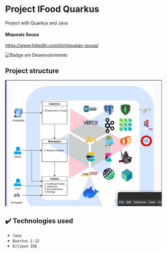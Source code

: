 # Project IFood Quarkus 

Project with Quarkus and Java

#### Miqueais Sousa

https://www.linkedin.com/in/miqueias-sousa/

![Badge em Desenvolvimento](http://img.shields.io/static/v1?label=STATUS&message=UNDER%20DEVELOPMENT&color=GREEN&style=for-the-badge)

## Project structure

![arquitetura](https://github.com/Miqueias92/quarkus/blob/main/assets/projeto-quarkus.png)

## ✔️ Technologies used

- ``Java``
- ``Quarkus 2.12``
- ``Eclipse IDE``
